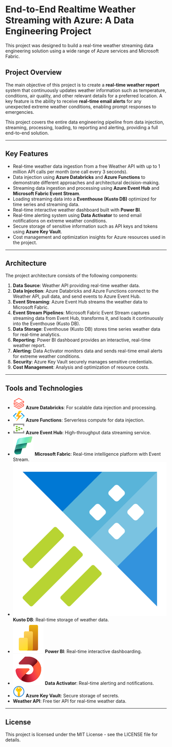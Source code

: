 # End-to-End Realtime Weather Streaming with Azure: A Data Engineering Project

This project was designed to build a real-time weather streaming data engineering solution using a wide range of Azure services and Microsoft Fabric.

## Project Overview

The main objective of this project is to create a **real-time weather report** system that continuously updates weather information such as temperature, conditions, air quality, and other relevant details for a preferred location. A key feature is the ability to receive **real-time email alerts** for any unexpected extreme weather conditions, enabling prompt responses to emergencies.

This project covers the entire data engineering pipeline from data injection, streaming, processing, loading, to reporting and alerting, providing a full end-to-end solution.

---

## Key Features

- Real-time weather data ingestion from a free Weather API with up to 1 million API calls per month (one call every 3 seconds).
- Data injection using **Azure Databricks** and **Azure Functions** to demonstrate different approaches and architectural decision-making.
- Streaming data ingestion and processing using **Azure Event Hub** and **Microsoft Fabric Event Stream**.
- Loading streaming data into a **Eventhouse (Kusto DB)** optimized for time series and streaming data.
- Real-time interactive weather dashboard built with **Power BI**.
- Real-time alerting system using **Data Activator** to send email notifications on extreme weather conditions.
- Secure storage of sensitive information such as API keys and tokens using **Azure Key Vault**.
- Cost management and optimization insights for Azure resources used in the project.

---

## Architecture

The project architecture consists of the following components:

1. **Data Source**: Weather API providing real-time weather data.
2. **Data Injection**: Azure Databricks and Azure Functions connect to the Weather API, pull data, and send events to Azure Event Hub.
3. **Event Streaming**: Azure Event Hub streams the weather data to Microsoft Fabric.
4. **Event Stream Pipelines**: Microsoft Fabric Event Stream captures streaming data from Event Hub, transforms it, and loads it continuously into the Eventhouse (Kusto DB).
5. **Data Storage**: Eventhouse (Kusto DB) stores time series weather data for real-time analytics.
6. **Reporting**: Power BI dashboard provides an interactive, real-time weather report.
7. **Alerting**: Data Activator monitors data and sends real-time email alerts for extreme weather conditions.
8. **Security**: Azure Key Vault securely manages sensitive credentials.
9. **Cost Management**: Analysis and optimization of resource costs.

---

## Tools and Technologies



- ![databricks](https://github.com/dpds-md/Weather/blob/main/icons/databricks.svg) **Azure Databricks**: For scalable data injection and processing.
- ![functions](https://github.com/dpds-md/Weather/blob/main/icons/function-hub.svg) **Azure Functions**: Serverless compute for data injection.
- ![event-hub](https://github.com/dpds-md/Weather/blob/main/icons/event-hub.svg) **Azure Event Hub**: High-throughput data streaming service.
- ![fabric](https://github.com/dpds-md/Weather/blob/main/icons/fabric.svg) **Microsoft Fabric**: Real-time intelligence platform with Event Stream.
- ![kusto](https://github.com/dpds-md/Weather/blob/main/icons/kustodb.svg) **Kusto DB**: Real-time storage of weather data.
- ![power-bi](https://github.com/dpds-md/Weather/blob/main/icons/bi.svg) **Power BI**: Real-time interactive dashboarding.
- ![activator](https://github.com/dpds-md/Weather/blob/main/icons/data-activator.svg) **Data Activator**: Real-time alerting and notifications.
- ![key](https://github.com/dpds-md/Weather/blob/main/icons/key-vaults.svg) **Azure Key Vault**: Secure storage of secrets.
- **Weather API**: Free tier API for real-time weather data.




---

## License

This project is licensed under the MIT License - see the LICENSE file for details.